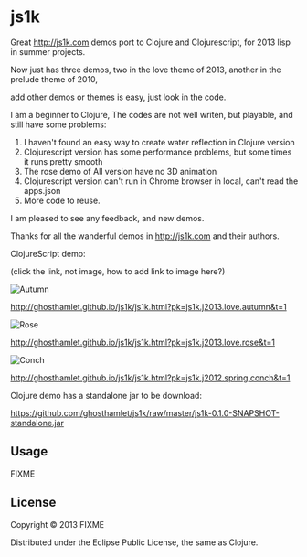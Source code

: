 # js1k


Great http://js1k.com demos port to Clojure and Clojurescript, for 2013 lisp in summer projects.

Now just has three demos, two in the love theme of 2013, another in the prelude theme of 2010,

add other demos or themes is easy, just look in the code. 

I am a beginner to Clojure, The codes are not well writen, but playable, 
and still have some problems:

1. I haven't found an easy way to create water reflection in Clojure version
2. Clojurescript version has some performance problems, but some times it runs pretty smooth
3. The rose demo of All version have no 3D animation
4. Clojurescript version can't run in Chrome browser in local, can't read the apps.json
5. More code to reuse.

I am pleased to see any feedback, and new demos.

Thanks for all the wanderful demos in http://js1k.com and their authors.

ClojureScript demo:

(click the link, not image, how to add link to image here?)

![Autumn](https://raw.github.com/ghosthamlet/js1k/master/resource/a.jpg)

http://ghosthamlet.github.io/js1k/js1k.html?pk=js1k.j2013.love.autumn&t=1

![Rose](https://raw.github.com/ghosthamlet/js1k/master/resource/r.jpg)

http://ghosthamlet.github.io/js1k/js1k.html?pk=js1k.j2013.love.rose&t=1

![Conch](https://raw.github.com/ghosthamlet/js1k/master/resource/c.gif)

http://ghosthamlet.github.io/js1k/js1k.html?pk=js1k.j2012.spring.conch&t=1



Clojure demo has a standalone jar to be download:

https://github.com/ghosthamlet/js1k/raw/master/js1k-0.1.0-SNAPSHOT-standalone.jar


## Usage

FIXME

## License

Copyright © 2013 FIXME

Distributed under the Eclipse Public License, the same as Clojure.
